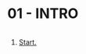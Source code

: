 ###### ######
# 01 - INTRO
###### ######

01. [Start.](https://github.com/Nouvellie/django/tree/django/01%20-%20django%20course:%203%20webs/01%20-%20intro/01%20-%20start)